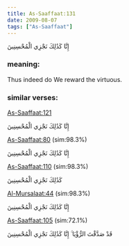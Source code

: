 ```yaml
---
title: As-Saaffaat:131
date: 2009-08-07
tags: ["As-Saaffaat"]
---
```

إِنَّا كَذَٰلِكَ نَجْزِي الْمُحْسِنِينَ
### meaning: 
Thus indeed do We reward the virtuous.
### similar verses: 

[As-Saaffaat:121](/37/121)

إِنَّا كَذَٰلِكَ نَجْزِي الْمُحْسِنِينَ

[As-Saaffaat:80](/37/80) (sim:98.3%)

إِنَّا كَذَٰلِكَ نَجْزِي الْمُحْسِنِينَ

[As-Saaffaat:110](/37/110) (sim:98.3%)

كَذَٰلِكَ نَجْزِي الْمُحْسِنِينَ

[Al-Mursalaat:44](/77/44) (sim:98.3%)

إِنَّا كَذَٰلِكَ نَجْزِي الْمُحْسِنِينَ

[As-Saaffaat:105](/37/105) (sim:72.1%)

قَدْ صَدَّقْتَ الرُّؤْيَا ۚ إِنَّا كَذَٰلِكَ نَجْزِي الْمُحْسِنِينَ
